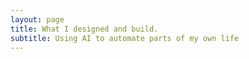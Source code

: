 ```yaml
---
layout: page
title: What I designed and build.
subtitle: Using AI to automate parts of my own life
---
```


